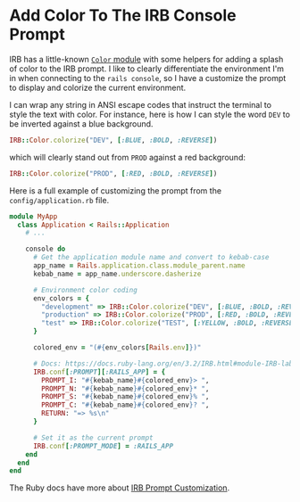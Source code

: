 # Add Color To The IRB Console Prompt

IRB has a little-known [`Color`
module](https://docs.ruby-lang.org/en/3.2/IRB/Color.html) with some helpers for
adding a splash of color to the IRB prompt. I like to clearly differentiate the
environment I'm in when connecting to the `rails console`, so I have a
customize the prompt to display and colorize the current environment.

I can wrap any string in ANSI escape codes that instruct the terminal to style
the text with color. For instance, here is how I can style the word `DEV` to be
inverted against a blue background.

```ruby
IRB::Color.colorize("DEV", [:BLUE, :BOLD, :REVERSE])
```

which will clearly stand out from `PROD` against a red background:

```ruby
IRB::Color.colorize("PROD", [:RED, :BOLD, :REVERSE])
```

Here is a full example of customizing the prompt from the
`config/application.rb` file.

```ruby
module MyApp 
  class Application < Rails::Application
    # ...

    console do
      # Get the application module name and convert to kebab-case
      app_name = Rails.application.class.module_parent.name
      kebab_name = app_name.underscore.dasherize

      # Environment color coding
      env_colors = {
        "development" => IRB::Color.colorize("DEV", [:BLUE, :BOLD, :REVERSE]),
        "production" => IRB::Color.colorize("PROD", [:RED, :BOLD, :REVERSE]),
        "test" => IRB::Color.colorize("TEST", [:YELLOW, :BOLD, :REVERSE]),
      }

      colored_env = "(#{env_colors[Rails.env]})"

      # Docs: https://docs.ruby-lang.org/en/3.2/IRB.html#module-IRB-label-Customizing+the+IRB+Prompt
      IRB.conf[:PROMPT][:RAILS_APP] = {
        PROMPT_I: "#{kebab_name}#{colored_env}> ",
        PROMPT_N: "#{kebab_name}#{colored_env}* ",
        PROMPT_S: "#{kebab_name}#{colored_env}% ",
        PROMPT_C: "#{kebab_name}#{colored_env}? ",
        RETURN: "=> %s\n"
      }

      # Set it as the current prompt
      IRB.conf[:PROMPT_MODE] = :RAILS_APP
    end
  end
end
```

The Ruby docs have more about [IRB Prompt
Customization](https://docs.ruby-lang.org/en/3.2/IRB.html#module-IRB-label-Customizing+the+IRB+Prompt).
